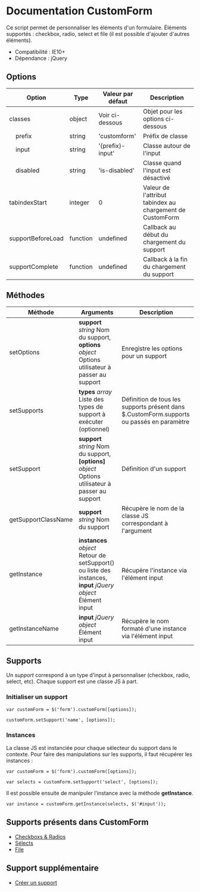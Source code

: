 # Documentation CustomForm

Ce script permet de personnaliser les éléments d'un formulaire. Éléments supportés : checkbox, radio, select et file (il est possible d'ajouter d'autres éléments).

* Compatibilité : IE10+
* Dépendance : jQuery

## Options

| Option                           | Type     | Valeur par défaut | Description                                               |
|----------------------------------|----------|-------------------|-----------------------------------------------------------|
| classes                          | object   | Voir ci-dessous   | Objet pour les options ci-dessous                         |
| &nbsp;&nbsp;&nbsp;&nbsp;prefix   | string   | 'customform'      | Préfix de classe                                          |
| &nbsp;&nbsp;&nbsp;&nbsp;input    | string   | '{prefix}-input'  | Classe autour de l'input                                  |
| &nbsp;&nbsp;&nbsp;&nbsp;disabled | string   | 'is-disabled'     | Classe quand l'input est désactivé                        |
| tabindexStart                    | integer  | 0                 | Valeur de l'attribut tabindex au chargement de CustomForm |
| supportBeforeLoad                | function | undefined         | Callback au début du chargement du support                |
| supportComplete                  | function | undefined         | Callback à la fin du chargement du support                |

## Méthodes

| Méthode             | Arguments                                                                                                       | Description                                                                               |
|---------------------|-----------------------------------------------------------------------------------------------------------------|-------------------------------------------------------------------------------------------|
| setOptions          | **support** *string* Nom du support, **options** *object* Options utilisateur à passer au support               | Enregistre les options pour un support                                                    |
| setSupports         | **types** *array* Liste des types de support à exécuter (optionnel)                                             | Définition de tous les supports présent dans $.CustomForm.supports ou passés en paramètre |
| setSupport          | **support** *string* Nom du support, **[options]** *object* Options utilisateur à passer au support             | Définition d'un support                                                                   |
| getSupportClassName | **support** *string* Nom du support                                                                             | Récupère le nom de la classe JS correspondant à l'argument                                |
| getInstance         | **instances** *object* Retour de setSupport() ou liste des instances, **input** *jQuery object* Élément input   | Récupère l'instance via l'élément input                                                   |
| getInstanceName     | **input** *jQuery object* Élément input                                                                         | Récupère le nom formaté d'une instance via l'élément input                                |


## Supports

Un *support* correspond à un type d'input à personnaliser (checkbox, radio, select, etc). Chaque support est une classe JS à part.

### Initialiser un support

    var customForm = $('form').customForm([options]);
    
    customForm.setSupport('name', [options]);

### Instances

La classe JS est instanciée pour chaque sélecteur du support dans le contexte. Pour faire des manipulations sur les supports, il faut récupérer les instances :

    var customForm = $('form').customForm([options]);
    
    var selects = customForm.setSupport('select', [options]);

Il est possible ensuite de manipuler l'instance avec la méthode **getInstance**.

    var instance = customForm.getInstance(selects, $('#input'));


## Supports présents dans CustomForm

* [Checkboxs & Radios](docs/check.md)
* [Sélects](docs/select.md)
* [File](docs/file.md)


## Support supplémentaire

* [Créer un support](docs/custom.md)